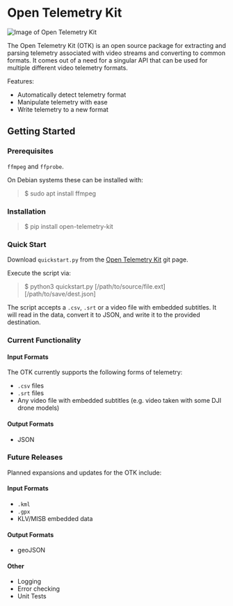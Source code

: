 # Open Telemetry Kit

![Image of Open Telemetry Kit](https://github.com/Hivemapper/open-telemetry-kit/blob/master/OTK.jpg)

The Open Telemetry Kit (OTK) is an open source package for extracting and parsing telemetry associated with video streams and converting to common formats.
It comes out of a need for a singular API that can be used for multiple different video telemetry formats.

Features:
- Automatically detect telemetry format
- Manipulate telemetry with ease
- Write telemetry to a new format

## Getting Started
### Prerequisites
`ffmpeg` and `ffprobe`.

On Debian systems these can be installed with:
>$ sudo apt install ffmpeg

### Installation
>$ pip install open-telemetry-kit

### Quick Start
Download `quickstart.py` from the [Open Telemetry Kit](https://github.com/Hivemapper/open-telemetry-kit/) git page.

Execute the script via:
>$ python3 quickstart.py [/path/to/source/file.ext] [/path/to/save/dest.json]

The script accepts a `.csv`, `.srt` or a video file with embedded subtitles. 
It will read in the data, convert it to JSON, and write it to the provided destination.

### Current Functionality
#### Input Formats
The OTK currently supports the following forms of telemetry:
- `.csv` files
- `.srt` files
- Any video file with embedded subtitles (e.g. video taken with some DJI drone models)

#### Output Formats
- JSON

### Future Releases
Planned expansions and updates for the OTK include:
#### Input Formats
- `.kml`
- `.gpx`
- KLV/MISB embedded data

#### Output Formats
- geoJSON

#### Other
- Logging
- Error checking
- Unit Tests
